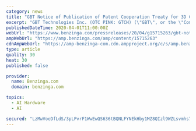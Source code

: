 ```yaml
---
category: news
title: "GBT Notice of Publication of Patent Cooperation Treaty for 3D Chip and Memory Application"
excerpt: "GBT Technologies Inc. (OTC PINK: GTCH) (\"GBT\", or the \"Company\"), a company specializing in the development of Internet of"
publishedDateTime: 2020-04-01T11:00:00Z
webUrl: "https://www.benzinga.com/pressreleases/20/04/g15715263/gbt-notice-of-publication-of-patent-cooperation-treaty-for-3d-chip-and-memory-application"
ampWebUrl: "https://amp.benzinga.com/amp/content/15715263"
cdnAmpWebUrl: "https://amp-benzinga-com.cdn.ampproject.org/c/s/amp.benzinga.com/amp/content/15715263"
type: article
quality: 30
heat: 30
published: false

provider:
  name: Benzinga.com
  domain: benzinga.com

topics:
  - AI Hardware
  - AI

secured: "LzMwVoeDfLdS/3pLPvrF1WwEwQS636tBQNLFYNEkHby1MZ8QIzl9WZLsvmhs7eQyQxhZmpUfZcj1mhsZ670qtgMEojXTaTv2CByV/I0Tejxym1LjWuPaN1kuqqBhZvp3P7a+eajD30kPqJ2tiDg48yTEUrCFMxpOE2P8dDOAVwnJHwn+7WkVG3mCe0gQ1JNifpvZB9tNpguvUzEbOtaC+GJ292vTuVDLQA8a9rTzo8dTMJqkC8MNTxZEbWNVLgKExq56DHFtJc6aYkGzi/otlv04fBFaB/K9ICX1l6vgOYqIY7sRgTOEnaDYUGJW+Ia6;BGyMQuMb3kbpF3nx+bfJvA=="
---
```


